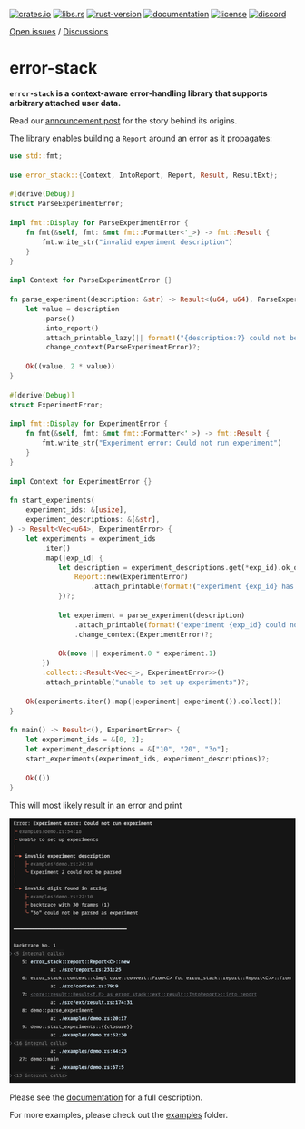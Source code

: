 [announcement post]: https://hash.dev/blog/announcing-error-stack
[crates.io]: https://crates.io/crates/error-stack
[libs.rs]: https://lib.rs/crates/error-stack
[rust-version]: https://www.rust-lang.org
[documentation]: https://docs.rs/error-stack
[license]: ./LICENSE.md
[discord]: https://hash.ai/discord?utm_medium=organic&utm_source=github_readme_hash-repo_error-stack

[![crates.io](https://img.shields.io/crates/v/error-stack)][crates.io]
[![libs.rs](https://img.shields.io/badge/libs.rs-error--stack-orange)][libs.rs]
[![rust-version](https://img.shields.io/badge/Rust-1.63.0/nightly--2022--09--27-blue)][rust-version]
[![documentation](https://img.shields.io/docsrs/error-stack)][documentation]
[![license](https://img.shields.io/crates/l/error-stack)][license]
[![discord](https://img.shields.io/discord/840573247803097118)][discord]

[Open issues](https://github.com/hashintel/hash/issues?q=is%3Aissue+is%3Aopen+label%3AA-error-stack) / [Discussions](https://github.com/hashintel/hash/discussions?discussions_q=label%3AA-error-stack)

# error-stack

**`error-stack` is a context-aware error-handling library that supports arbitrary attached user data.**

Read our [announcement post] for the story behind its origins.

The library enables building a `Report` around an error as it propagates:

```rust
use std::fmt;

use error_stack::{Context, IntoReport, Report, Result, ResultExt};

#[derive(Debug)]
struct ParseExperimentError;

impl fmt::Display for ParseExperimentError {
    fn fmt(&self, fmt: &mut fmt::Formatter<'_>) -> fmt::Result {
        fmt.write_str("invalid experiment description")
    }
}

impl Context for ParseExperimentError {}

fn parse_experiment(description: &str) -> Result<(u64, u64), ParseExperimentError> {
    let value = description
        .parse()
        .into_report()
        .attach_printable_lazy(|| format!("{description:?} could not be parsed as experiment"))
        .change_context(ParseExperimentError)?;

    Ok((value, 2 * value))
}

#[derive(Debug)]
struct ExperimentError;

impl fmt::Display for ExperimentError {
    fn fmt(&self, fmt: &mut fmt::Formatter<'_>) -> fmt::Result {
        fmt.write_str("Experiment error: Could not run experiment")
    }
}

impl Context for ExperimentError {}

fn start_experiments(
    experiment_ids: &[usize],
    experiment_descriptions: &[&str],
) -> Result<Vec<u64>, ExperimentError> {
    let experiments = experiment_ids
        .iter()
        .map(|exp_id| {
            let description = experiment_descriptions.get(*exp_id).ok_or_else(|| {
                Report::new(ExperimentError)
                    .attach_printable(format!("experiment {exp_id} has no valid description"))
            })?;

            let experiment = parse_experiment(description)
                .attach_printable(format!("experiment {exp_id} could not be parsed"))
                .change_context(ExperimentError)?;

            Ok(move || experiment.0 * experiment.1)
        })
        .collect::<Result<Vec<_>, ExperimentError>>()
        .attach_printable("unable to set up experiments")?;

    Ok(experiments.iter().map(|experiment| experiment()).collect())
}

fn main() -> Result<(), ExperimentError> {
    let experiment_ids = &[0, 2];
    let experiment_descriptions = &["10", "20", "3o"];
    start_experiments(experiment_ids, experiment_descriptions)?;

    Ok(())
}
```

This will most likely result in an error and print

![](assets/full.png)

Please see the [documentation] for a full description.

For more examples, please check out the [examples](./examples) folder.
